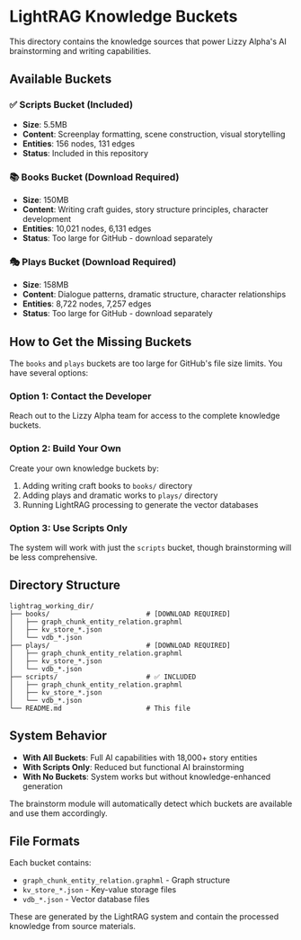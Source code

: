 # LightRAG Knowledge Buckets

This directory contains the knowledge sources that power Lizzy Alpha's AI brainstorming and writing capabilities.

## Available Buckets

### ✅ Scripts Bucket (Included)
- **Size**: 5.5MB
- **Content**: Screenplay formatting, scene construction, visual storytelling
- **Entities**: 156 nodes, 131 edges
- **Status**: Included in this repository

### 📚 Books Bucket (Download Required)
- **Size**: 150MB
- **Content**: Writing craft guides, story structure principles, character development  
- **Entities**: 10,021 nodes, 6,131 edges
- **Status**: Too large for GitHub - download separately

### 🎭 Plays Bucket (Download Required)  
- **Size**: 158MB
- **Content**: Dialogue patterns, dramatic structure, character relationships
- **Entities**: 8,722 nodes, 7,257 edges
- **Status**: Too large for GitHub - download separately

## How to Get the Missing Buckets

The `books` and `plays` buckets are too large for GitHub's file size limits. You have several options:

### Option 1: Contact the Developer
Reach out to the Lizzy Alpha team for access to the complete knowledge buckets.

### Option 2: Build Your Own
Create your own knowledge buckets by:
1. Adding writing craft books to `books/` directory
2. Adding plays and dramatic works to `plays/` directory  
3. Running LightRAG processing to generate the vector databases

### Option 3: Use Scripts Only
The system will work with just the `scripts` bucket, though brainstorming will be less comprehensive.

## Directory Structure

```
lightrag_working_dir/
├── books/                        # [DOWNLOAD REQUIRED] 
│   ├── graph_chunk_entity_relation.graphml
│   ├── kv_store_*.json
│   └── vdb_*.json
├── plays/                        # [DOWNLOAD REQUIRED]
│   ├── graph_chunk_entity_relation.graphml  
│   ├── kv_store_*.json
│   └── vdb_*.json
├── scripts/                      # ✅ INCLUDED
│   ├── graph_chunk_entity_relation.graphml
│   ├── kv_store_*.json
│   └── vdb_*.json
└── README.md                     # This file
```

## System Behavior

- **With All Buckets**: Full AI capabilities with 18,000+ story entities
- **With Scripts Only**: Reduced but functional AI brainstorming
- **With No Buckets**: System works but without knowledge-enhanced generation

The brainstorm module will automatically detect which buckets are available and use them accordingly.

## File Formats

Each bucket contains:
- `graph_chunk_entity_relation.graphml` - Graph structure
- `kv_store_*.json` - Key-value storage files
- `vdb_*.json` - Vector database files

These are generated by the LightRAG system and contain the processed knowledge from source materials.